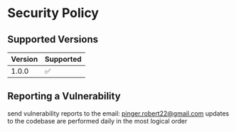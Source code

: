 # Security Policy

## Supported Versions

| Version | Supported          |
| ------- | ------------------ |
| 1.0.0   | :white_check_mark: |

## Reporting a Vulnerability

send vulnerability reports to the email: pinger.robert22@gmail.com
updates to the codebase are performed daily in the most logical order
